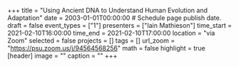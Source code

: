 +++
title = "Using Ancient DNA to Understand Human Evolution and Adaptation"
date = 2003-01-01T00:00:00  # Schedule page publish date.
draft = false
event_types = ["1"]
presenters = ["Iain Mathieson"]
time_start = 2021-02-10T16:00:00
time_end = 2021-02-10T17:00:00
location = "via Zoom"
selected = false
projects = []
tags = []
url_zoom = "https://psu.zoom.us/j/94564568256"
math = false
highlight = true
[header]
image = ""
caption = ""
+++
